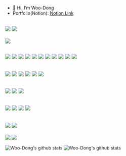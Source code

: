 - 👋 Hi, I’m Woo-Dong
- Portfolio(Notion): [Notion Link](https://veil-raptor-fbb.notion.site/Dongwoo-Park-70a4e38562df4635944325f8a25b4b6d)


<img src="https://img.shields.io/badge/Python-3776AB?style=flat-square&logo=Python&logoColor=white"/> <img src="https://img.shields.io/badge/Javascript-F7DF1E?style=flat-square&logo=JavaScript&logoColor=white"/>
---

<img src="https://img.shields.io/badge/AWS-orange"/>  

<img src="https://img.shields.io/badge/EC2-gray"/> <img src="https://img.shields.io/badge/S3-gray"/> <img src="https://img.shields.io/badge/VPC-gray"/> <img src="https://img.shields.io/badge/CloudWatch-gray"/> 
<img src="https://img.shields.io/badge/LakeFormation-gray"/> <img src="https://img.shields.io/badge/Glue-gray"/> <img src="https://img.shields.io/badge/Athena-gray"/> 
<img src="https://img.shields.io/badge/Lambda-gray"/> <img src="https://img.shields.io/badge/StepFunctions-gray"/> <img src="https://img.shields.io/badge/EventBridge-gray"/> 
<img src="https://img.shields.io/badge/EKS-gray"/>
---

<img src="https://img.shields.io/badge/B--IRT-success"/> <img src="https://img.shields.io/badge/YOLOv4-success"/> 
<img src="https://img.shields.io/badge/XAI-success"/> <img src="https://img.shields.io/badge/FaceRecognition-success"/> 
<img src="https://img.shields.io/badge/FacialExpression-success"/> <img src="https://img.shields.io/badge/FastText-success"/>
---

<img src="https://img.shields.io/badge/Kubeflow-darkblue"/> <img src="https://img.shields.io/badge/Kubernetes-darkblue?style=flat-square&logo=Kubernetes&logoColor=white"/>
<img src="https://img.shields.io/badge/Docker-darkblue?style=flat-square&logo=Docker&logoColor=white"/>
---

<img src="https://img.shields.io/badge/FastAPI-green?style=flat-square&logo=FastAPI&logoColor=white"/> <img src="https://img.shields.io/badge/Flask-blue?style=flat-square&logo=Flask&logoColor=white"/>
<img src="https://img.shields.io/badge/Django-blue?style=flat-square&logo=Django&logoColor=white"/>
<img src="https://img.shields.io/badge/Express-yellow"/>
---

<img src="https://img.shields.io/badge/MySQL-4479A1?style=flat-square&logo=MySQL&logoColor=white"/>  <img src="https://img.shields.io/badge/MongoDB-43B02A?style=flat-square&logo=MongoDB&logoColor=white"/>
---

<img src="https://img.shields.io/badge/-ReactJs-61DAFB?logo=react&logoColor=white&style=for-the-badge"/>  <img src="https://img.shields.io/badge/Vue.js-35495E?style=for-the-badge&logo=vuedotjs&logoColor=4FC08D"/>


![Woo-Dong's github stats](https://github-readme-stats.vercel.app/api?username=Woo-Dong&show_icons=true)
![Woo-Dong's github stats](https://github-readme-stats.vercel.app/api/top-langs/?username=Woo-Dong&show_icons=true&hide_border=true&title_color=004386&icon_color=004386&layout=compact)
